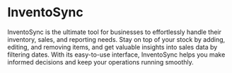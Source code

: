 # InventoSync
InventoSync is the ultimate tool for businesses to effortlessly handle their inventory, sales, and reporting needs. Stay on top of your stock by adding, editing, and removing items, and get valuable insights into sales data by filtering dates. With its easy-to-use interface, InventoSync helps you make informed decisions and keep your operations running smoothly.
